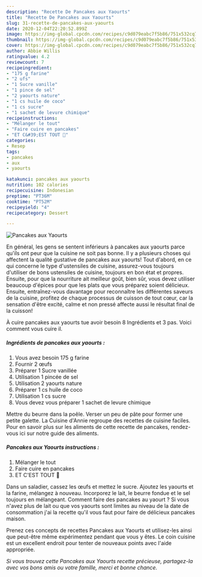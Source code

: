 ```yaml
---
description: "Recette De Pancakes aux Yaourts"
title: "Recette De Pancakes aux Yaourts"
slug: 31-recette-de-pancakes-aux-yaourts
date: 2020-12-04T22:20:52.899Z
image: https://img-global.cpcdn.com/recipes/c9d079eabc7f5b86/751x532cq70/pancakes-aux-yaourts-photo-principale-de-la-recette.jpg
thumbnail: https://img-global.cpcdn.com/recipes/c9d079eabc7f5b86/751x532cq70/pancakes-aux-yaourts-photo-principale-de-la-recette.jpg
cover: https://img-global.cpcdn.com/recipes/c9d079eabc7f5b86/751x532cq70/pancakes-aux-yaourts-photo-principale-de-la-recette.jpg
author: Abbie Willis
ratingvalue: 4.2
reviewcount: 7
recipeingredient:
- "175 g farine"
- "2 ufs"
- "1 Sucre vanille"
- "1 pince de sel"
- "2 yaourts nature"
- "1 cs huile de coco"
- "1 cs sucre"
- "1 sachet de levure chimique"
recipeinstructions:
- "Mélanger le tout"
- "Faire cuire en pancakes"
- "ET C&#39;EST TOUT 🤫"
categories:
- Resep
tags:
- pancakes
- aux
- yaourts

katakunci: pancakes aux yaourts 
nutrition: 102 calories
recipecuisine: Indonesian
preptime: "PT36M"
cooktime: "PT52M"
recipeyield: "4"
recipecategory: Dessert

---
```



![Pancakes aux Yaourts](https://img-global.cpcdn.com/recipes/c9d079eabc7f5b86/751x532cq70/pancakes-aux-yaourts-photo-principale-de-la-recette.jpg)

En général, les gens se sentent inférieurs à pancakes aux yaourts parce qu'ils ont peur que la cuisine ne soit pas bonne. Il y a plusieurs choses qui affectent la qualité gustative de pancakes aux yaourts! Tout d'abord, en ce qui concerne le type d'ustensiles de cuisine, assurez-vous toujours d'utiliser de bons ustensiles de cuisine, toujours en bon état et propres. Ensuite, pour que la nourriture ait meilleur goût, bien sûr, vous devez utiliser beaucoup d'épices pour que les plats que vous préparez soient délicieux. Ensuite, entraînez-vous davantage pour reconnaître les différentes saveurs de la cuisine, profitez de chaque processus de cuisson de tout cœur, car la sensation d'être excité, calme et non pressé affecte aussi le résultat final de la cuisson!

<!--inarticleads1-->

À cuire pancakes aux yaourts tue avoir besoin 8 Ingrédients et 3 pas. Voici comment vous cuire il.

##### Ingrédients de pancakes aux yaourts :

1. Vous avez besoin 175 g farine
1. Fournir 2 œufs
1. Préparer 1 Sucre vanillée
1. Utilisation 1 pincée de sel
1. Utilisation 2 yaourts nature
1. Préparer 1 cs huile de coco
1. Utilisation 1 cs sucre
1. Vous devez vous préparer 1 sachet de levure chimique


Mettre du beurre dans la poêle. Verser un peu de pâte pour former une petite galette. La Cuisine d&#39;Annie regroupe des recettes de cuisine faciles. Pour en savoir plus sur les aliments de cette recette de pancakes, rendez-vous ici sur notre guide des aliments. 

<!--inarticleads2-->

##### Pancakes aux Yaourts instructions :

1. Mélanger le tout
1. Faire cuire en pancakes
1. ET C&#39;EST TOUT 🤫


Dans un saladier, cassez les œufs et mettez le sucre. Ajoutez les yaourts et la farine, mélangez à nouveau. Incorporez le lait, le beurre fondue et le sel toujours en mélangeant. Comment faire des pancakes au yaourt ? Si vous n&#39;avez plus de lait ou que vos yaourts sont limites au niveau de la date de consommation j&#39;ai la recette qu&#39;il vous faut pour faire de délicieux pancakes maison. 

<!--inarticleads1-->

<p>
Prenez ces concepts de recettes Pancakes aux Yaourts et utilisez-les ainsi que peut-être même expérimentez pendant que vous y êtes. Le coin cuisine est un excellent endroit pour tenter de nouveaux points avec l'aide appropriée.
</p>

<p>
<i>Si vous trouvez cette Pancakes aux Yaourts recette précieuse, partagez-la avec vos bons amis ou votre famille, merci et bonne chance.</i>
</p>
